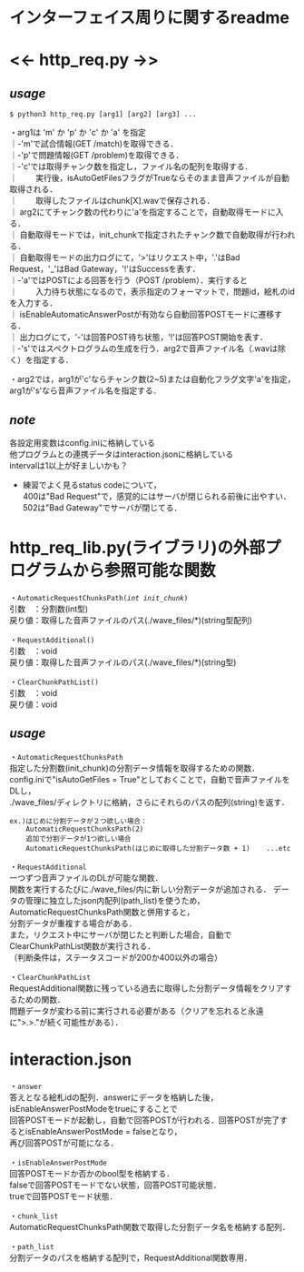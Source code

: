 # インターフェイス周りに関するreadme
# <<- http_req.py ->>
## *usage*
```
$ python3 http_req.py [arg1] [arg2] [arg3] ...
```
・arg1は 'm' か 'p' か 'c' か 'a' を指定  
｜-'m'で試合情報(GET /match)を取得できる．  
｜-'p'で問題情報(GET /problem)を取得できる．  
｜-'c'では取得チャンク数を指定し，ファイル名の配列を取得する．  
｜　　 実行後，isAutoGetFilesフラグがTrueならそのまま音声ファイルが自動取得される．  
｜　　 取得したファイルはchunk[X].wavで保存される．  
｜    arg2にてチャンク数の代わりに'a'を指定することで，自動取得モードに入る．  
｜    自動取得モードでは，init_chunkで指定されたチャンク数で自動取得が行われる．  
｜    自動取得モードの出力ログにて，'>'はリクエスト中，'.'はBad Request，'_'はBad Gateway，'!'はSuccessを表す．  
｜-'a'ではPOSTによる回答を行う（POST /problem）．実行すると  
｜　　 入力待ち状態になるので，表示指定のフォーマットで，問題id，絵札のidを入力する．  
｜    isEnableAutomaticAnswerPostが有効なら自動回答POSTモードに遷移する．  
｜    出力ログにて，'-'は回答POST待ち状態，'!'は回答POST開始を表す．  
｜-'s'ではスペクトログラムの生成を行う．arg2で音声ファイル名（.wavは除く）を指定する．  

・arg2では，arg1が'c'ならチャンク数(2~5)または自動化フラグ文字'a'を指定，arg1が's'なら音声ファイル名を指定する．  

## *note*  
各設定用変数はconfig.iniに格納している  
他プログラムとの連携データはinteraction.jsonに格納している  
intervalは1以上が好ましいかも？  
 - 練習でよく見るstatus codeについて，  
    400は"Bad Request"で，感覚的にはサーバが閉じられる前後に出やすい．  
    502は"Bad Gateway"でサーバが閉じてる．  


# http_req_lib.py(ライブラリ)の外部プログラムから参照可能な関数

・`AutomaticRequestChunksPath(`*`int init_chunk`*`)`  
    引数　：分割数(int型)  
    戻り値：取得した音声ファイルのパス(./wave_files/*)(string型配列)  

・`RequestAdditional()`  
    引数　：void  
    戻り値：取得した音声ファイルのパス(./wave_files/*)(string型)    

・`ClearChunkPathList()`  
    引数　：void  
    戻り値：void  

## *usage*
・`AutomaticRequestChunksPath`  
指定した分割数(init_chunk)の分割データ情報を取得するための関数．  
config.iniで"isAutoGetFiles = True"としておくことで，自動で音声ファイルをDLし，  
./wave_files/ディレクトリに格納，さらにそれらのパスの配列(string)を返す．  

```
ex.)はじめに分割データが２つ欲しい場合：
    AutomaticRequestChunksPath(2)
    追加で分割データが1つ欲しい場合
    AutomaticRequestChunksPath(はじめに取得した分割データ数 + 1)    ...etc
```

・`RequestAdditional`  
一つずつ音声ファイルのDLが可能な関数．  
関数を実行するたびに./wave_files/内に新しい分割データが追加される．
データの管理に独立したjson内配列(path_list)を使うため，AutomaticRequestChunksPath関数と併用すると，  
分割データが重複する場合がある．  
また，リクエスト中にサーバが閉じたと判断した場合，自動でClearChunkPathList関数が実行される．  
（判断条件は，ステータスコードが200か400以外の場合）

・`ClearChunkPathList`  
RequestAdditional関数に残っている過去に取得した分割データ情報をクリアするための関数．  
問題データが変わる前に実行される必要がある（クリアを忘れると永遠に">.>."が続く可能性がある）．  

# interaction.json
・`answer`  
答えとなる絵札idの配列．answerにデータを格納した後，isEnableAnswerPostModeをtrueにすることで  
回答POSTモードが起動し，自動で回答POSTが行われる．回答POSTが完了するとisEnableAnswerPostMode = falseとなり，  
再び回答POSTが可能になる．  

・`isEnableAnswerPostMode`  
回答POSTモードか否かのbool型を格納する．  
falseで回答POSTモードでない状態，回答POST可能状態．  
trueで回答POSTモード状態．  

・`chunk_list`  
AutomaticRequestChunksPath関数で取得した分割データ名を格納する配列．  

・`path_list`  
分割データのパスを格納する配列で，RequestAdditional関数専用．  
